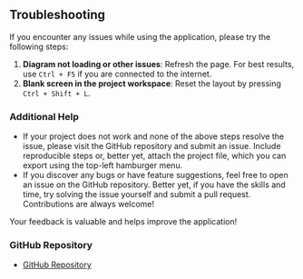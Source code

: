 
## Troubleshooting

If you encounter any issues while using the application, please try the following steps:

1. **Diagram not loading or other issues**: Refresh the page. For best results, use `Ctrl + F5` if you are connected to the internet.
2. **Blank screen in the project workspace**: Reset the layout by pressing `Ctrl + Shift + L`.

### Additional Help

- If your project does not work and none of the above steps resolve the issue, please visit the GitHub repository and submit an issue. Include reproducible steps or, better yet, attach the project file, which you can export using the top-left hamburger menu.
- If you discover any bugs or have feature suggestions, feel free to open an issue on the GitHub repository. Better yet, if you have the skills and time, try solving the issue yourself and submit a pull request. Contributions are always welcome!

Your feedback is valuable and helps improve the application!


### GitHub Repository
- [GitHub Repository](https://github.com/Manthee1/MIPStream)